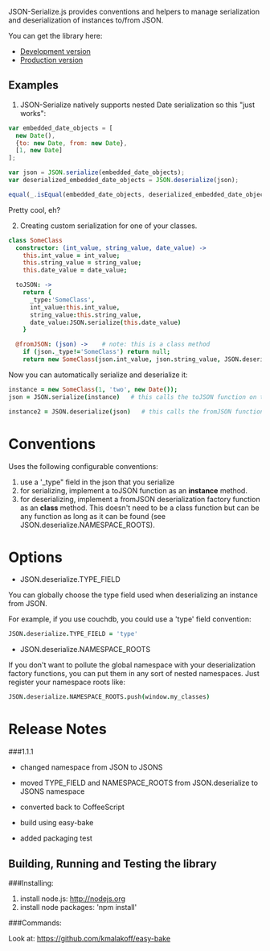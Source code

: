 JSON-Serialize.js provides conventions and helpers to manage serialization and deserialization of instances to/from JSON.

You can get the library here:

* [Development version][1]
* [Production version][2]

Examples
--------

1) JSON-Serialize natively supports nested Date serialization so this "just works":

```javascript
var embedded_date_objects = [
  new Date(),
  {to: new Date, from: new Date},
  [1, new Date]
];

var json = JSON.serialize(embedded_date_objects);
var deserialized_embedded_date_objects = JSON.deserialize(json);

equal(_.isEqual(embedded_date_objects, deserialized_embedded_date_objects), true, 'the nested dates were deserialized automatically')
```

Pretty cool, eh?

2) Creating custom serialization for one of your classes.

```coffeescript
class SomeClass
  constructor: (int_value, string_value, date_value) ->
    this.int_value = int_value;
    this.string_value = string_value;
    this.date_value = date_value;

  toJSON: ->
    return {
      _type:'SomeClass',
      int_value:this.int_value,
      string_value:this.string_value,
      date_value:JSON.serialize(this.date_value)
    }

  @fromJSON: (json) ->    # note: this is a class method
    if (json._type!='SomeClass') return null;
    return new SomeClass(json.int_value, json.string_value, JSON.deserialize(json.date_value));
```

Now you can automatically serialize and deserialize it:

```coffeescript
instance = new SomeClass(1, 'two', new Date());
json = JSON.serialize(instance)   # this calls the toJSON function on the instance

instance2 = JSON.deserialize(json)   # this calls the fromJSON function on the class (you need to make sure the constructor can be found)
```

# Conventions

Uses the following configurable conventions:

1. use a '_type" field in the json that you serialize
2. for serializing, implement a toJSON function as an **instance** method.
3. for deserializing, implement a fromJSON deserialization factory function as an **class** method. This doesn't need to be a class function but can be any function as long as it can be found (see JSON.deserialize.NAMESPACE_ROOTS).

# Options

* JSON.deserialize.TYPE_FIELD

You can globally choose the type field used when deserializing an instance from JSON.

For example, if you use couchdb, you could use a 'type' field convention:

```coffeescript
JSON.deserialize.TYPE_FIELD = 'type'
```

* JSON.deserialize.NAMESPACE_ROOTS

If you don't want to pollute the global namespace with your deserialization factory functions, you can put them in any sort of nested namespaces. Just register your namespace roots like:

```coffeescript
JSON.deserialize.NAMESPACE_ROOTS.push(window.my_classes)
```

# Release Notes

###1.1.1

- changed namespace from JSON to JSONS

- moved TYPE_FIELD and NAMESPACE_ROOTS from JSON.deserialize to JSONS namespace

- converted back to CoffeeScript

- build using easy-bake

- added packaging test

Building, Running and Testing the library
-----------------------

###Installing:

1. install node.js: http://nodejs.org
2. install node packages: 'npm install'

###Commands:

Look at: https://github.com/kmalakoff/easy-bake

[1]: https://raw.github.com/kmalakoff/json-serialize/1.1.1/json-serialize.js
[2]: https://raw.github.com/kmalakoff/json-serialize/1.1.1/json-serialize.min.js
